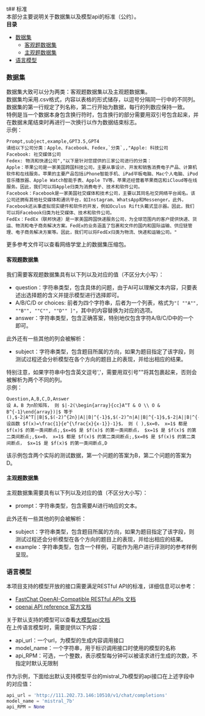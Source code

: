t## 标准  
本部分主要说明关于数据集以及模型api的标准（公约）。  
**目录**  
- [数据集](#数据集)
  - [客观题数据集](#客观题数据集)
  - [主观题数据集](#主观题数据集)
- [语言模型](#语言模型)
### 数据集  
数据集大致可以分为两类：客观题数据集以及主观题数据集。  
数据集均采用.csv格式，内容以表格的形式储存，以逗号分隔同一行中的不同列。  
数据集的第一行规定了列名称，第二行开始为数据，每行的列数应保持一致。  
特例是当一个数据本身包含换行符时，包含换行的部分需要用双引号包含起来，并在数据末尾结束时再进行一次换行以作为数据结束标志。  
示例：    
```csv  
Prompt,subject,example,GPT3.5,GPT4
请给以下公司分类：Apple、Facebook、Fedex,`分类`,,"Apple: 科技公司
Facebook: 社交媒体公司
Fedex: 物流和快递公司","以下是针对您提供的三家公司进行的分类：
Apple：苹果公司是一家美国跨国科技公司，主要从事设计、开发和销售消费电子产品、计算机软件和在线服务。苹果的主要产品包括iPhone智能手机、iPad平板电脑、Mac个人电脑、iPod音乐播放器、Apple Watch智能手表、Apple TV等。苹果还经营着苹果商店和iCloud等在线服务。因此，我们可以将Apple归类为消费电子、技术和软件公司。
Facebook：Facebook是一家美国社交媒体和技术公司，主要以其同名社交网络平台闻名。该公司还拥有其他社交媒体和通讯平台，如Instagram、WhatsApp和Messenger。此外，Facebook还从事虚拟现实硬件和软件的开发，例如Oculus Rift头戴式显示器。因此，我们可以将Facebook归类为社交媒体、技术和软件公司。
FedEx：FedEx（联邦快递）是一家美国跨国快递服务公司，为全球范围内的客户提供快递、货运、物流和电子商务解决方案。FedEx的业务涵盖了包裹和文件的国内和国际运输、供应链管理、电子商务解决方案等。因此，我们可以将FedEx归类为物流、快递和运输公司。"
```
更多参考文件可以查看网络学堂上的数据集压缩包。  
#### 客观题数据集  
我们需要客观题数据集具有以下列以及对应的值（不区分大小写）：  
* question：字符串类型，包含具体的问题，由于AI可以理解文本内容，只要表述出选择题的含义并提示模型进行选择即可。  
* A/B/C/D or choices: 前者为四个字符串，后者为一个列表，格式为`"[ ""A"", ""B"", ""C"", ""D"" ]"`，其中的内容替换为对应的选项。  
* answer：字符串类型，包含正确答案，特别地仅包含字符A/B/C/D中的一个即可。  

此外还有一些其他的列会被解析：  
* subject：字符串类型，包含题目所属的方向，如果为题目指定了该字段，则测试过程还会分析模型在各个方向的题目上的表现，并给出相应的结果。  

特别注意，如果字符串中包含英文逗号','，需要用双引号""将其包裹起来，否则会被解析为两个不同的列。  
示例：  
```csv
Question,A,B,C,D,Answer
设 A，B 为n阶矩阵， 则 $|-2(\begin{array}{cc}A^T & O \\ O & B^{-1}\end{array})|$ 等于(),$-2|A^T||B|$,$(-2)^{2n}|A||B|^{-1}$,$(-2)^n|A||B|^{-1}$,$-2|A||B|^{-1}$,B
设函数 $f(x)=\frac{1}{e^{\frac{x}{x-1}}-1}$， 则 ( ),$x=0， x=1$ 都是 $f(x)$ 的第一类间断点;,$x=0$ 是 $f(x)$ 的第一类间断点， $x=1$ 是 $f(x)$ 的第二类间断点;,$x=0， x=1$ 都是 $f(x)$ 的第二类间断点;,$x=0$ 是 $f(x)$ 的第二类间断点， $x=1$ 是 $f(x)$ 的第一类间断点,D
```
该示例包含两个实际的测试数据，第一个问题的答案为B，第二个问题的答案为D。  
#### 主观题数据集  
主观数据集需要具有以下列以及对应的值（不区分大小写）：  
* prompt：字符串类型，包含需要AI进行响应的文本。  

此外还有一些其他的列会被解析：  
* subject：字符串类型，包含题目所属的方向，如果为题目指定了该字段，则测试过程还会分析模型在各个方向的题目上的表现，并给出相应的结果。  
* example：字符串类型，包含一个样例，可能作为用户进行评测时的参考样例呈现。  
### 语言模型   
本项目支持的模型开放的接口需要满足RESTful API的标准，详细信息可以参考：  
* [FastChat OpenAI-Compatible RESTful APIs 文档](https://github.com/lm-sys/FastChat/blob/main/docs/openai_api.md)  
* [openai API reference 官方文档](https://platform.openai.com/docs/api-reference/chat)  

关于默认支持的模型可以查看[大模型api文档](http://111.202.73.146:10510/docs)  
在上传语言模型时，需要提供以下内容：  
* api_url：一个url，为模型的生成内容调用接口    
* model_name：一个字符串，用于标识调用接口时使用的模型的名称  
* api_RPM：可选，一个整数，表示模型每分钟可以被请求进行生成的次数，不指定时默认无限制  

作为示例，下面给出默认支持模型平台的mistral_7b模型的api接口在上述字段中的对应值：  
```python
api_url = 'http://111.202.73.146:10510/v1/chat/completions'  
model_name = 'mistral_7b'  
api_RPM = None
```
